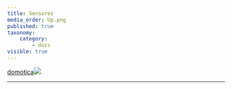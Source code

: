 ```yaml
---
title: Sensores
media_order: Up.png
published: true
taxonomy:
    category:
        - docs
visible: true
---
```


[domotica](https://www.amazon.es/gp/search?ie=UTF8&tag=domotizarmica-21&linkCode=ur2&linkId=e893c464a064acf30a89cfb49872020e&camp=3638&creative=24630&index=electronics&keywords=domotica)![](//ir-es.amazon-adsystem.com/e/ir?t=domotizarmica-21&l=ur2&o=30)

___